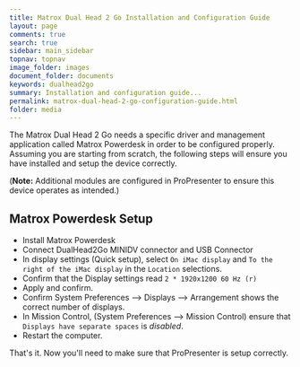 ```yaml
---
title: Matrox Dual Head 2 Go Installation and Configuration Guide
layout: page
comments: true
search: true
sidebar: main_sidebar
topnav: topnav
image_folder: images
document_folder: documents
keywords: dualhead2go
summary: Installation and configuration guide...
permalink: matrox-dual-head-2-go-configuration-guide.html
folder: media
---
```


The Matrox Dual Head 2 Go needs a specific driver and management application called Matrox Powerdesk in order to be configured properly.  Assuming you are starting from scratch, the following steps will ensure you have installed and setup the device correctly.

(**Note:** Additional modules are configured in ProPresenter to ensure this device operates as intended.)

## Matrox Powerdesk Setup

- Install Matrox Powerdesk
- Connect DualHead2Go MINIDV connector and USB Connector
- In display settings (Quick setup), select `On iMac display` and `To the right of the iMac display` in the `Location` selections.
- Confirm that the Display settings read `2 * 1920x1200 60 Hz (r)`
- Apply and confirm.
- Confirm System Preferences --> Displays --> Arrangement shows the correct number of displays.
- In Mission Control, (System Preferences --> Mission Control) ensure that `Displays have separate spaces` is _disabled_.
- Restart the computer.

That's it.  Now you'll need to make sure that ProPresenter is setup correctly.